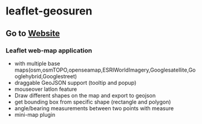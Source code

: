 # leaflet-geosuren

## Go to [Website](https://leaflet-geosuren.streamlit.app/)

### Leaflet web-map application 
* with multiple base maps(osm,osmTOPO,openseamap,ESRIWorldImagery,Googlesatellite,Googlehybrid,Googlestreet)
* draggable GeoJSON support (tooltip and popup)
* mouseover latlon feature
* Draw different shapes on the map and export to geojson
* get bounding box from specific shape (rectangle and polygon)
* angle/bearing measurements between two points with measure
* mini-map plugin 
